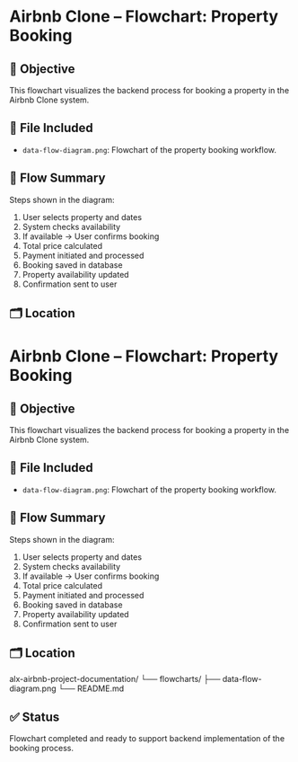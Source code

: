 # Airbnb Clone – Flowchart: Property Booking

## 📌 Objective

This flowchart visualizes the backend process for booking a property in the Airbnb Clone system.

## 📄 File Included

- `data-flow-diagram.png`: Flowchart of the property booking workflow.

## 🔄 Flow Summary

Steps shown in the diagram:
1. User selects property and dates
2. System checks availability
3. If available → User confirms booking
4. Total price calculated
5. Payment initiated and processed
6. Booking saved in database
7. Property availability updated
8. Confirmation sent to user

## 🗂️ Location
# Airbnb Clone – Flowchart: Property Booking

## 📌 Objective

This flowchart visualizes the backend process for booking a property in the Airbnb Clone system.

## 📄 File Included

- `data-flow-diagram.png`: Flowchart of the property booking workflow.

## 🔄 Flow Summary

Steps shown in the diagram:
1. User selects property and dates
2. System checks availability
3. If available → User confirms booking
4. Total price calculated
5. Payment initiated and processed
6. Booking saved in database
7. Property availability updated
8. Confirmation sent to user

## 🗂️ Location
alx-airbnb-project-documentation/
└── flowcharts/
├── data-flow-diagram.png
└── README.md
## ✅ Status

Flowchart completed and ready to support backend implementation of the booking process.


